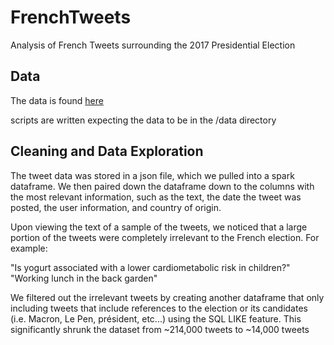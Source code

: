 # FrenchTweets
Analysis of French Tweets surrounding the 2017 Presidential Election
## Data
The data is found [here](https://s3.us-east-2.amazonaws.com/jgartner-test-data/twitter/zippedData.zip)

scripts are written expecting the data to be in the /data directory

## Cleaning and Data Exploration
The tweet data was stored in a json file, which we pulled into a spark dataframe.  We then paired down the dataframe down to the columns with the most relevant information, such as the text, the date the tweet was posted, the user information, and country of origin.  

Upon viewing the text of a sample of the tweets, we noticed that a large portion of the tweets were completely irrelevant to the French election.  For example:

"Is yogurt associated with a lower cardiometabolic risk in children?"
"Working lunch in the back garden"

We filtered out the irrelevant tweets by creating another dataframe that only including tweets that include references to the election or its candidates (i.e. Macron, Le Pen, président, etc...) using the SQL LIKE feature.  This significantly shrunk the dataset from ~214,000 tweets to ~14,000 tweets  







